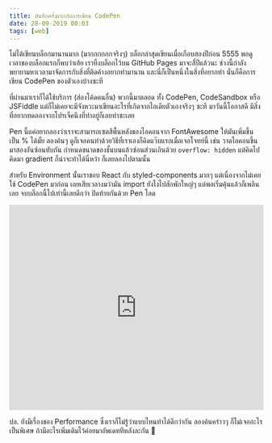 ```yaml
---
title: บันทึกครั้งแรกกับการเขียน CodePen
date: 28-09-2019 00:03
tags: [web]
---
```


 ไม่ได้เขียนบล็อกมานานมาก (มากกกกกกจริงๆ) บล็อกล่าสุดเขียนเมื่อเกือบสองปีก่อน 5555 พอดูเวลาของบล็อกแรกก็พบว่าเฮ้ย เราทิ้งบล็อกไว้บน GitHub Pages มาจะสี่ปีแล้วนะ ช่วงนี้กำลังพยายามหาเวลามาจัดการกับสิ่งที่ติดค้างอยากทำมานาน และนี่ก็เป็นหนึ่งในสิ่งที่อยากทำ นั่นก็คือการเขียน CodePen ของตัวเองบ้างซะที

 ที่ผ่านมาเราก็ได้ใช้บริการ (ส่องโค้ดคนอื่น) พวกนี้มาตลอด ทั้ง CodePen, CodeSandbox หรือ JSFiddle แต่ก็ไม่เคยจะมีจังหวะมาเขียนอะไรที่เกิดจากไอเดียตัวเองจริงๆ ซะที มาวันนี้โอกาสดี มีสิ่งที่อยากทดลองจากโปรเจ็คนึงที่ทำอยู่ก็เลยทำซะเลย

 Pen นี้แค่อยากลองว่าเราจะสามารถเซตสีพื้นหลังของไอคอนจาก FontAwesome ให้มันเพิ่มขึ้นเป็น % ได้มั้ย ลองค้นๆ ดูก็เจอคนทำด้วยวิธีที่เราเองก็คิดแว๊บแรกเมื่อเจอโจทย์นี้ เช่น วาดไอคอนขึ้นมาสองอันซ้อนทับกัน กำหนดขนาดของชั้นบนแล้วซ่อนส่วนเกินด้วย `overflow: hidden` แต่คิดไปคิดมา gradient ก็น่าจะทำได้นี่หว่า ก็เลยลองไปตามนั้น

 สำหรับ Environment นั้นเราชอบ React กับ styled-components มากๆ แต่เนื่องจากไม่เคยใช้ CodePen มาก่อน เลยเสียเวลางมว่ามัน import ยังไงไปสักพักใหญ่ๆ แต่พอเริ่มคุ้นแล้วก็เพลินเลย จบบล็อกนี้ไปเท่านี้เลยดีกว่า ปิดท้ายกันด้วย Pen โลด

<iframe height="406" style="width: 100%;" scrolling="no" title="Font icon percentage bg" src="https://codepen.io/bluenex/embed/preview/oNvOZJY?default-tab=html%2Cresult" frameborder="no" loading="lazy" allowtransparency="true" allowfullscreen="true">
  See the Pen <a href="https://codepen.io/bluenex/pen/oNvOZJY">
  Font icon percentage bg</a> by Tulakan Ruangrong (<a href="https://codepen.io/bluenex">@bluenex</a>)
  on <a href="https://codepen.io">CodePen</a>.
</iframe>

ปล. ยังมีเรื่องของ Performance ซึ่งเราก็ไม่รู้ว่าแบบไหนทำได้ดีกว่ากัน ลองค้นคร่าวๆ ก็ไม่เจออะไรเป็นพิเศษ ถ้ามีอะไรเพิ่มเติมไว้ค่อยมาอัพเดททีหลังละกัน 😬
